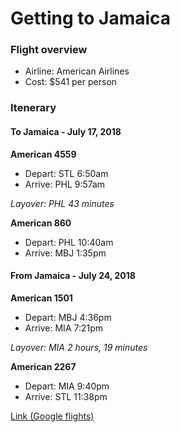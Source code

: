 # Getting to Jamaica

### Flight overview
* Airline: American Airlines
* Cost: $541 per person

### Itenerary
#### To Jamaica - July 17, 2018
**American 4559**
* Depart: STL 6:50am
* Arrive: PHL 9:57am

*Layover: PHL 43 minutes*

**American 860**
* Depart: PHL 10:40am
* Arrive: MBJ 1:35pm

#### From Jamaica - July 24, 2018
**American 1501**
* Depart: MBJ 4:36pm
* Arrive: MIA 7:21pm

*Layover: MIA 2 hours, 19 minutes*

**American 2267**
* Depart: MIA 9:40pm
* Arrive: STL 11:38pm

[Link (Google flights)](https://www.google.com/flights/#search;f=STL;t=MBJ;d=2018-07-17;r=2018-07-24;sel=STLPHL0AA4559-PHLMBJ0AA860,MBJMIA0AA1501-MIASTL0AA2267)